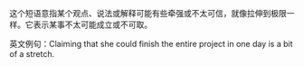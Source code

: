 这个短语意指某个观点、说法或解释可能有些牵强或不太可信，就像拉伸到极限一样。它表示某事不太可能成立或不可取。

英文例句：Claiming that she could finish the entire project in one day is a bit of a stretch.
